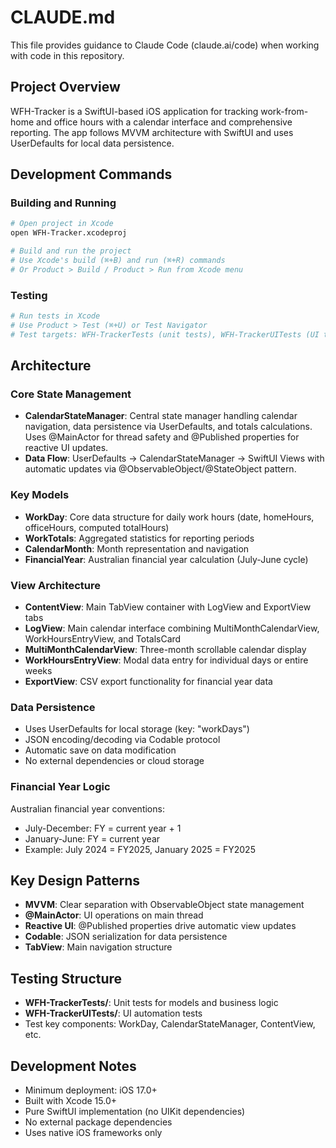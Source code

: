 # CLAUDE.md

This file provides guidance to Claude Code (claude.ai/code) when working with code in this repository.

## Project Overview

WFH-Tracker is a SwiftUI-based iOS application for tracking work-from-home and office hours with a calendar interface and comprehensive reporting. The app follows MVVM architecture with SwiftUI and uses UserDefaults for local data persistence.

## Development Commands

### Building and Running
```bash
# Open project in Xcode
open WFH-Tracker.xcodeproj

# Build and run the project
# Use Xcode's build (⌘+B) and run (⌘+R) commands
# Or Product > Build / Product > Run from Xcode menu
```

### Testing
```bash
# Run tests in Xcode
# Use Product > Test (⌘+U) or Test Navigator
# Test targets: WFH-TrackerTests (unit tests), WFH-TrackerUITests (UI tests)
```

## Architecture

### Core State Management
- **CalendarStateManager**: Central state manager handling calendar navigation, data persistence via UserDefaults, and totals calculations. Uses @MainActor for thread safety and @Published properties for reactive UI updates.
- **Data Flow**: UserDefaults → CalendarStateManager → SwiftUI Views with automatic updates via @ObservableObject/@StateObject pattern.

### Key Models
- **WorkDay**: Core data structure for daily work hours (date, homeHours, officeHours, computed totalHours)
- **WorkTotals**: Aggregated statistics for reporting periods
- **CalendarMonth**: Month representation and navigation
- **FinancialYear**: Australian financial year calculation (July-June cycle)

### View Architecture
- **ContentView**: Main TabView container with LogView and ExportView tabs
- **LogView**: Main calendar interface combining MultiMonthCalendarView, WorkHoursEntryView, and TotalsCard
- **MultiMonthCalendarView**: Three-month scrollable calendar display
- **WorkHoursEntryView**: Modal data entry for individual days or entire weeks
- **ExportView**: CSV export functionality for financial year data

### Data Persistence
- Uses UserDefaults for local storage (key: "workDays")
- JSON encoding/decoding via Codable protocol
- Automatic save on data modification
- No external dependencies or cloud storage

### Financial Year Logic
Australian financial year conventions:
- July-December: FY = current year + 1
- January-June: FY = current year
- Example: July 2024 = FY2025, January 2025 = FY2025

## Key Design Patterns
- **MVVM**: Clear separation with ObservableObject state management
- **@MainActor**: UI operations on main thread
- **Reactive UI**: @Published properties drive automatic view updates
- **Codable**: JSON serialization for data persistence
- **TabView**: Main navigation structure

## Testing Structure
- **WFH-TrackerTests/**: Unit tests for models and business logic
- **WFH-TrackerUITests/**: UI automation tests
- Test key components: WorkDay, CalendarStateManager, ContentView, etc.

## Development Notes
- Minimum deployment: iOS 17.0+
- Built with Xcode 15.0+
- Pure SwiftUI implementation (no UIKit dependencies)
- No external package dependencies
- Uses native iOS frameworks only
